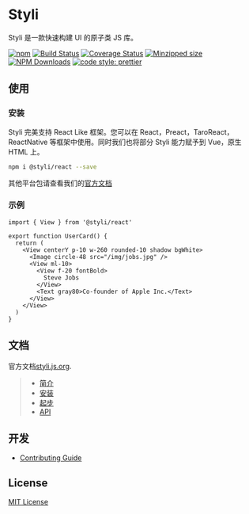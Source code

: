 # Styli

Styli 是一款快速构建 UI 的原子类 JS 库。

[![npm](https://img.shields.io/npm/v/@styli/core.svg)](https://www.npmjs.com/package/@styli/core)
[![Build Status](https://travis-ci.org/forsigner/styli.svg?branch=master)](https://travis-ci.org/forsigner/styli)
[![Coverage Status](https://coveralls.io/repos/github/forsigner/styli/badge.svg?branch=master)](https://coveralls.io/github/forsigner/styli?branch=master)
[![Minzipped size](https://img.shields.io/bundlephobia/minzip/@styli/core.svg)](https://bundlephobia.com/result?p=@styli/core)
[![NPM Downloads](https://img.shields.io/npm/dm/@styli/core.svg?style=flat)](https://www.npmjs.com/package/@styli/core)
[![code style: prettier](https://img.shields.io/badge/code_style-prettier-ff69b4.svg)](https://github.com/prettier/prettier)

## 使用

### 安装

Styli 完美支持 React Like 框架。您可以在 React，Preact，TaroReact，ReactNative 等框架中使用。同时我们也将部分 Styli 能力赋予到 Vue，原生 HTML 上。

```bash
npm i @styli/react --save
```

其他平台包请查看我们的[官方文档](https://styli.js.org/)

### 示例

```tsx
import { View } from '@styli/react'

export function UserCard() {
  return (
    <View centerY p-10 w-260 rounded-10 shadow bgWhite>
      <Image circle-48 src="/img/jobs.jpg" />
      <View ml-10>
        <View f-20 fontBold>
          Steve Jobs
        </View>
        <Text gray80>Co-founder of Apple Inc.</Text>
      </View>
    </View>
  )
}
```

## 文档

官方文档[styli.js.org](https://styli.js.org/).

> - [简介](https://styli.js.org/docs/introduction)
> - [安装](https://styli.js.org/docs/use-with-react)
> - [起步](https://styli.js.org/docs/basic)
> - [API](https://styli.js.org/docs/styled)

## 开发

- [Contributing Guide](/CONTRIBUTING.md)

## License

[MIT License](https://github.com/forsigner/styli/blob/master/LICENSE)
